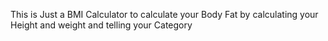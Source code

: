 This is Just a BMI Calculator to calculate your Body Fat by calculating your Height and weight and telling your Category
